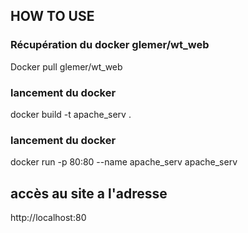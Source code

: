 ## HOW TO USE

### Récupération du docker glemer/wt_web
Docker pull glemer/wt_web

### lancement du docker
docker build -t apache_serv .

### lancement du docker
docker run  -p 80:80 --name apache_serv  apache_serv

## accès au site a l'adresse
http://localhost:80